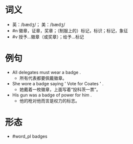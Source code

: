 # 词义
- 英：/bædʒ/； 美：/bædʒ/
- #n 徽章，证章，奖章；（制服上的）标记，标识；标记，象征
- #v 授予...徽章（或奖章）；给予...标记
# 例句
- All delegates must wear a badge .
	- 所有代表都要佩戴徽章。
- She wore a badge saying ' Vote for Coates ' .
	- 她戴着一枚徽章，上面写着“投科茨一票”。
- His gun was a badge of power for him .
	- 他的枪对他而言是权力的标志。
# 形态
- #word_pl badges
